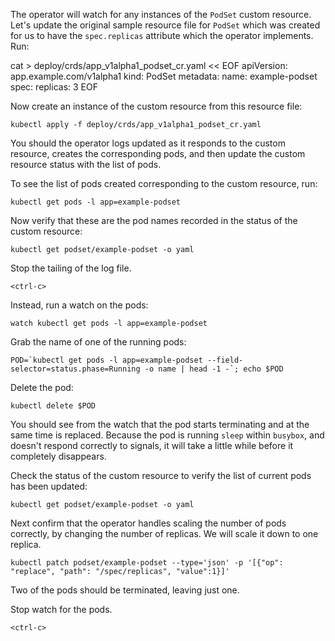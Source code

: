 The operator will watch for any instances of the `PodSet` custom resource. Let's update the original sample resource file for `PodSet` which was created for us to have the `spec.replicas` attribute which the operator implements. Run:

cat > deploy/crds/app_v1alpha1_podset_cr.yaml << EOF
apiVersion: app.example.com/v1alpha1
kind: PodSet
metadata:
  name: example-podset
spec:
  replicas: 3
EOF

Now create an instance of the custom resource from this resource file:

```execute
kubectl apply -f deploy/crds/app_v1alpha1_podset_cr.yaml
```

You should the operator logs updated as it responds to the custom resource, creates the corresponding pods, and then update the custom resource status with the list of pods.

To see the list of pods created corresponding to the custom resource, run:

```execute
kubectl get pods -l app=example-podset
```

Now verify that these are the pod names recorded in the status of the custom resource:

```execute
kubectl get podset/example-podset -o yaml
```

Stop the tailing of the log file.

```execute-2
<ctrl-c>
```

Instead, run a watch on the pods:

```execute-2
watch kubectl get pods -l app=example-podset
```

Grab the name of one of the running pods:

```execute
POD=`kubectl get pods -l app=example-podset --field-selector=status.phase=Running -o name | head -1 -`; echo $POD
```

Delete the pod:

```execute
kubectl delete $POD
```

You should see from the watch that the pod starts terminating and at the same time is replaced. Because the pod is running `sleep` within `busybox`, and doesn't respond correctly to signals, it will take a little while before it completely disappears.

Check the status of the custom resource to verify the list of current pods has been updated:

```execute
kubectl get podset/example-podset -o yaml
```

Next confirm that the operator handles scaling the number of pods correctly, by changing the number of replicas. We will scale it down to one replica.

```execute
kubectl patch podset/example-podset --type='json' -p '[{"op": "replace", "path": "/spec/replicas", "value":1}]'
```

Two of the pods should be terminated, leaving just one.

Stop watch for the pods.

```execute-2
<ctrl-c>
```
